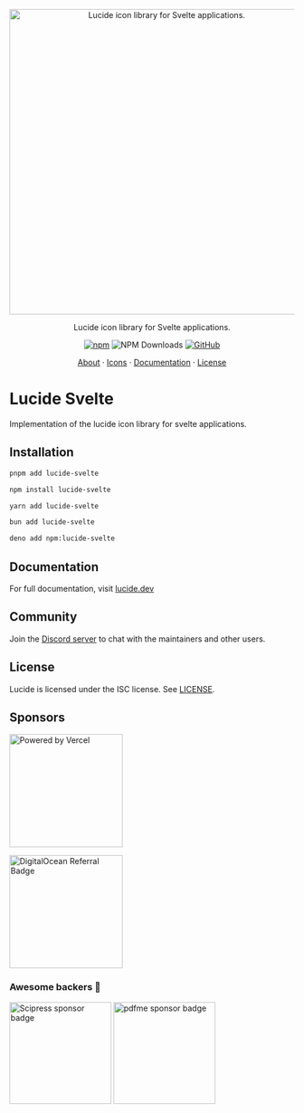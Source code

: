 <p align="center">
  <a href="https://github.com/lucide-icons/lucide">
    <img src="https://lucide.dev/package-logos/lucide-svelte.svg" alt="Lucide icon library for Svelte applications." width="540">
  </a>
</p>

<p align="center">
Lucide icon library for Svelte applications.
</p>

<div align="center">

  [![npm](https://img.shields.io/npm/v/lucide-svelte?color=blue)](https://www.npmjs.com/package/lucide-svelte)
  ![NPM Downloads](https://img.shields.io/npm/dw/lucide-svelte)
  [![GitHub](https://img.shields.io/github/license/lucide-icons/lucide)](https://lucide.dev/license)
</div>

<p align="center">
  <a href="https://lucide.dev/guide/">About</a>
  ·
  <a href="https://lucide.dev/icons/">Icons</a>
  ·
  <a href="https://lucide.dev/guide/packages/lucide-svelte">Documentation</a>
  ·
  <a href="https://lucide.dev/license">License</a>
</p>

# Lucide Svelte

Implementation of the lucide icon library for svelte applications.

## Installation

```sh
pnpm add lucide-svelte
```

```sh
npm install lucide-svelte
```

```sh
yarn add lucide-svelte
```

```sh
bun add lucide-svelte
```

```sh
deno add npm:lucide-svelte
```

## Documentation

For full documentation, visit [lucide.dev](https://lucide.dev/guide/packages/lucide-svelte)

## Community

Join the [Discord server](https://discord.gg/EH6nSts) to chat with the maintainers and other users.

## License

Lucide is licensed under the ISC license. See [LICENSE](https://lucide.dev/license).

## Sponsors

<a href="https://vercel.com?utm_source=lucide&utm_campaign=oss">
  <img src="https://lucide.dev/vercel.svg" alt="Powered by Vercel" width="200" />
</a>

<a href="https://www.digitalocean.com/?refcode=b0877a2caebd&utm_campaign=Referral_Invite&utm_medium=Referral_Program&utm_source=badge"><img src="https://lucide.dev/digitalocean.svg" width="200" alt="DigitalOcean Referral Badge" /></a>

### Awesome backers 🍺

<a href="https://www.scipress.io?utm_source=lucide"><img src="https://lucide.dev/sponsors/scipress.svg" width="180" alt="Scipress sponsor badge" /></a>
<a href="https://github.com/pdfme/pdfme"><img src="https://lucide.dev/sponsors/pdfme.svg" width="180" alt="pdfme sponsor badge" /></a>
